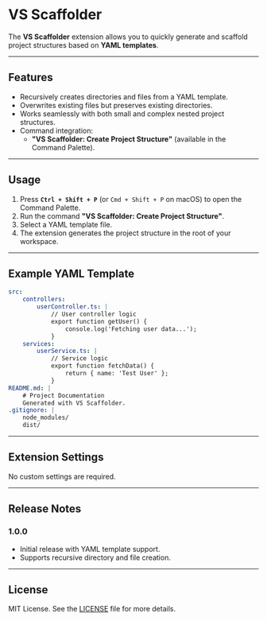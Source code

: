 # **VS Scaffolder**

The **VS Scaffolder** extension allows you to quickly generate and scaffold project structures based on **YAML templates**.

---

## **Features**

- Recursively creates directories and files from a YAML template.
- Overwrites existing files but preserves existing directories.
- Works seamlessly with both small and complex nested project structures.
- Command integration:
  - **"VS Scaffolder: Create Project Structure"** (available in the Command Palette).

---

## **Usage**

1. Press **`Ctrl + Shift + P`** (or `Cmd + Shift + P` on macOS) to open the Command Palette.
2. Run the command **"VS Scaffolder: Create Project Structure"**.
3. Select a YAML template file.
4. The extension generates the project structure in the root of your workspace.

---

## **Example YAML Template**

```yaml
src:
    controllers:
        userController.ts: |
            // User controller logic
            export function getUser() {
                console.log('Fetching user data...');
            }
    services:
        userService.ts: |
            // Service logic
            export function fetchData() {
                return { name: 'Test User' };
            }
README.md: |
    # Project Documentation
    Generated with VS Scaffolder.
.gitignore: |
    node_modules/
    dist/
```

---

## **Extension Settings**

No custom settings are required.

---

## **Release Notes**

### **1.0.0**
- Initial release with YAML template support.
- Supports recursive directory and file creation.

---

## **License**

MIT License. See the [LICENSE](LICENSE) file for more details.
